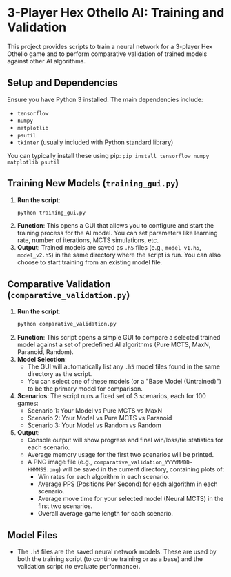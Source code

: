 # 3-Player Hex Othello AI: Training and Validation

This project provides scripts to train a neural network for a 3-player Hex Othello game and to perform comparative validation of trained models against other AI algorithms.

## Setup and Dependencies

Ensure you have Python 3 installed. The main dependencies include:

*   `tensorflow`
*   `numpy`
*   `matplotlib`
*   `psutil`
*   `tkinter` (usually included with Python standard library)

You can typically install these using pip:
`pip install tensorflow numpy matplotlib psutil`

## Training New Models (`training_gui.py`)

1.  **Run the script**:
    ```bash
    python training_gui.py
    ```
2.  **Function**: This opens a GUI that allows you to configure and start the training process for the AI model. You can set parameters like learning rate, number of iterations, MCTS simulations, etc.
3.  **Output**: Trained models are saved as `.h5` files (e.g., `model_v1.h5`, `model_v2.h5`) in the same directory where the script is run. You can also choose to start training from an existing model file.

## Comparative Validation (`comparative_validation.py`)

1.  **Run the script**:
    ```bash
    python comparative_validation.py
    ```
2.  **Function**: This script opens a simple GUI to compare a selected trained model against a set of predefined AI algorithms (Pure MCTS, MaxN, Paranoid, Random).
3.  **Model Selection**:
    *   The GUI will automatically list any `.h5` model files found in the same directory as the script.
    *   You can select one of these models (or a "Base Model (Untrained)") to be the primary model for comparison.
4.  **Scenarios**: The script runs a fixed set of 3 scenarios, each for 100 games:
    *   Scenario 1: Your Model vs Pure MCTS vs MaxN
    *   Scenario 2: Your Model vs Pure MCTS vs Paranoid
    *   Scenario 3: Your Model vs Random vs Random
5.  **Output**:
    *   Console output will show progress and final win/loss/tie statistics for each scenario.
    *   Average memory usage for the first two scenarios will be printed.
    *   A PNG image file (e.g., `comparative_validation_YYYYMMDD-HHMMSS.png`) will be saved in the current directory, containing plots of:
        *   Win rates for each algorithm in each scenario.
        *   Average PPS (Positions Per Second) for each algorithm in each scenario.
        *   Average move time for your selected model (Neural MCTS) in the first two scenarios.
        *   Overall average game length for each scenario.

## Model Files

*   The `.h5` files are the saved neural network models. These are used by both the training script (to continue training or as a base) and the validation script (to evaluate performance).
